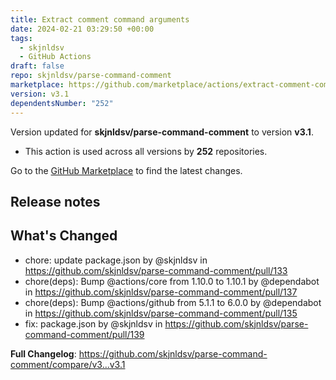 ```yaml
---
title: Extract comment command arguments
date: 2024-02-21 03:29:50 +00:00
tags:
  - skjnldsv
  - GitHub Actions
draft: false
repo: skjnldsv/parse-command-comment
marketplace: https://github.com/marketplace/actions/extract-comment-command-arguments
version: v3.1
dependentsNumber: "252"
---
```



Version updated for **skjnldsv/parse-command-comment** to version **v3.1**.
- This action is used across all versions by **252** repositories.

Go to the [GitHub Marketplace](https://github.com/marketplace/actions/extract-comment-command-arguments) to find the latest changes.

## Release notes

## What's Changed
* chore: update package.json by @skjnldsv in https://github.com/skjnldsv/parse-command-comment/pull/133
* chore(deps): Bump @actions/core from 1.10.0 to 1.10.1 by @dependabot in https://github.com/skjnldsv/parse-command-comment/pull/137
* chore(deps): Bump @actions/github from 5.1.1 to 6.0.0 by @dependabot in https://github.com/skjnldsv/parse-command-comment/pull/135
* fix: package.json by @skjnldsv in https://github.com/skjnldsv/parse-command-comment/pull/139


**Full Changelog**: https://github.com/skjnldsv/parse-command-comment/compare/v3...v3.1
